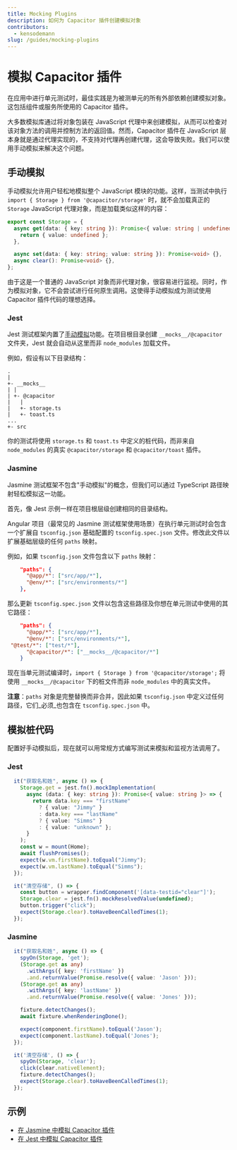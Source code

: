 ```yaml
---
title: Mocking Plugins
description: 如何为 Capacitor 插件创建模拟对象
contributors:
  - kensodemann
slug: /guides/mocking-plugins
---
```


# 模拟 Capacitor 插件

在应用中进行单元测试时，最佳实践是为被测单元的所有外部依赖创建模拟对象。这包括组件或服务所使用的 Capacitor 插件。

大多数模拟库通过将对象包装在 JavaScript 代理中来创建模拟，从而可以检查对该对象方法的调用并控制方法的返回值。然而，Capacitor 插件在 JavaScript 层本身就是通过代理实现的，不支持对代理再创建代理，这会导致失败。我们可以使用手动模拟来解决这个问题。

## 手动模拟

手动模拟允许用户轻松地模拟整个 JavaScript 模块的功能。这样，当测试中执行 `import { Storage } from '@capacitor/storage'` 时，就不会加载真正的 `Storage` JavaScript 代理对象，而是加载类似这样的内容：

```TypeScript
export const Storage = {
  async get(data: { key: string }): Promise<{ value: string | undefined }> {
    return { value: undefined };
  },

  async set(data: { key: string; value: string }): Promise<void> {},
  async clear(): Promise<void> {},
};
```

由于这是一个普通的 JavaScript 对象而非代理对象，很容易进行监视。同时，作为模拟对象，它不会尝试进行任何原生调用。这使得手动模拟成为测试使用 Capacitor 插件代码的理想选择。

### Jest

Jest 测试框架内置了<a href="https://jestjs.io/docs/manual-mocks" _target="blank">手动模拟</a>功能。在项目根目录创建 `__mocks__/@capacitor` 文件夹，Jest 就会自动从这里而非 `node_modules` 加载文件。

例如，假设有以下目录结构：

```
.
|
+- __mocks__
| |
| +- @capacitor
|   |
|   +- storage.ts
|   +- toast.ts
...
+- src
```

你的测试将使用 `storage.ts` 和 `toast.ts` 中定义的桩代码，而非来自 `node_modules` 的真实 `@capacitor/storage` 和 `@capacitor/toast` 插件。

### Jasmine

Jasmine 测试框架不包含"手动模拟"的概念，但我们可以通过 TypeScript 路径映射轻松模拟这一功能。

首先，像 Jest 示例一样在项目根层级创建相同的目录结构。

Angular 项目（最常见的 Jasmine 测试框架使用场景）在执行单元测试时会包含一个扩展自 `tsconfig.json` 基础配置的 `tsconfig.spec.json` 文件。修改此文件以扩展基础层级的任何 `paths` 映射。

例如，如果 `tsconfig.json` 文件包含以下 `paths` 映射：

```JSON
    "paths": {
      "@app/*": ["src/app/*"],
      "@env/*": ["src/environments/*"]
    },
```

那么更新 `tsconfig.spec.json` 文件以包含这些路径及你想在单元测试中使用的其它路径：

```JSON
    "paths": {
      "@app/*": ["src/app/*"],
      "@env/*": ["src/environments/*"],
 "@test/*": ["test/*"],
      "@capacitor/*": ["__mocks__/@capacitor/*"]
    }
```

现在当单元测试编译时，`import { Storage } from '@capacitor/storage';` 将使用 `__mocks__/@capacitor` 下的桩文件而非 `node_modules` 中的真实文件。

**注意**：`paths` 对象是完整替换而非合并，因此如果 `tsconfig.json` 中定义过任何路径，它们_必须_也包含在 `tsconfig.spec.json` 中。

## 模拟桩代码

配置好手动模拟后，现在就可以用常规方式编写测试来模拟和监视方法调用了。

### Jest

```TypeScript
  it("获取名和姓", async () => {
    Storage.get = jest.fn().mockImplementation(
      async (data: { key: string }): Promise<{ value: string }> => {
        return data.key === "firstName"
          ? { value: "Jimmy" }
          : data.key === "lastName"
          ? { value: "Simms" }
          : { value: "unknown" };
      }
    );
    const w = mount(Home);
    await flushPromises();
    expect(w.vm.firstName).toEqual("Jimmy");
    expect(w.vm.lastName).toEqual("Simms");
  });

  it("清空存储", () => {
    const button = wrapper.findComponent('[data-testid="clear"]');
    Storage.clear = jest.fn().mockResolvedValue(undefined);
    button.trigger("click");
    expect(Storage.clear).toHaveBeenCalledTimes(1);
  });
```

### Jasmine

```TypeScript
  it("获取名和姓", async () => {
    spyOn(Storage, 'get');
    (Storage.get as any)
      .withArgs({ key: 'firstName' })
      .and.returnValue(Promise.resolve({ value: 'Jason' }));
    (Storage.get as any)
      .withArgs({ key: 'lastName' })
      .and.returnValue(Promise.resolve({ value: 'Jones' }));

    fixture.detectChanges();
    await fixture.whenRenderingDone();

    expect(component.firstName).toEqual('Jason');
    expect(component.lastName).toEqual('Jones');
  });

  it('清空存储', () => {
    spyOn(Storage, 'clear');
    click(clear.nativeElement);
    fixture.detectChanges();
    expect(Storage.clear).toHaveBeenCalledTimes(1);
  });
```

## 示例

- [在 Jasmine 中模拟 Capacitor 插件](https://github.com/ionic-team/cap-plugin-mock-jasmine)
- [在 Jest 中模拟 Capacitor 插件](https://github.com/ionic-team/cap-plugin-mock-jest)